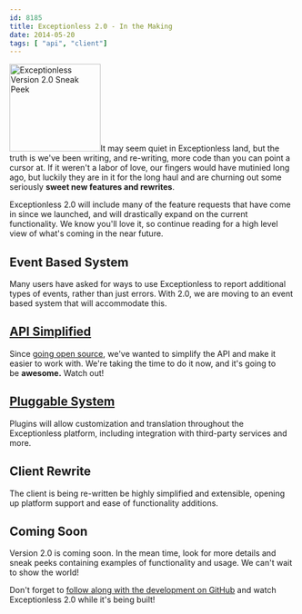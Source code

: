 ```yaml
---
id: 8185
title: Exceptionless 2.0 - In the Making
date: 2014-05-20
tags: [ "api", "client"]
---
```

[<img loading="lazy" class="alignright size-full wp-image-7580" alt="Exceptionless Version 2.0 Sneak Peek" src="/assets/img/news/v2blog.png" width="160" height="154" data-id="7580" />](/assets/img/v2blog.png)It may seem quiet in Exceptionless land, but the truth is we've been writing, and re-writing, more code than you can point a cursor at. If it weren't a labor of love, our fingers would have mutinied long ago, but luckily they are in it for the long haul and are churning out some seriously **sweet new features and rewrites**.

Exceptionless 2.0 will include many of the feature requests that have come in since we launched, and will drastically expand on the current functionality. We know you'll love it, so continue reading for a high level view of what's coming in the near future.<!--more-->

## Event Based System

Many users have asked for ways to use Exceptionless to report additional types of events, rather than just errors. With 2.0, we are moving to an event based system that will accommodate this.

## <a href="/news/2014/2014-06-12-upcoming-exceptionless-2-0-simplified-api/#api-simplified" name="user-content-api-simplified">API Simplified</a>

Since [going open source](/fork-us-exceptionless-goes-open-source/ "Fork Us! Exceptionless Goes Open Source"), we've wanted to simplify the API and make it easier to work with. We're taking the time to do it now, and it's going to be **awesome.** Watch out!

## <a href="/news/2014/2014-06-25-coming-exceptionless-2-0-pluggable-system/" name="user-content-pluggable-system">Pluggable System</a>

Plugins will allow customization and translation throughout the Exceptionless platform, including integration with third-party services and more.

## Client Rewrite

The client is being re-written be highly simplified and extensible, opening up platform support and ease of functionality additions.

## Coming Soon

Version 2.0 is coming soon. In the mean time, look for more details and sneak peeks containing examples of functionality and usage. We can't wait to show the world!

Don't forget to <a title="Exceptionless 2.0 on Github" href="https://github.com/exceptionless/Exceptionless" target="_blank">follow along with the development on GitHub</a> and watch Exceptionless 2.0 while it's being built!
